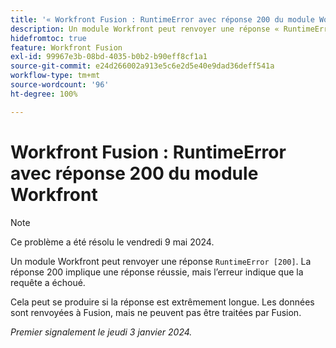 ```yaml
---
title: '« Workfront Fusion : RuntimeError avec réponse 200 du module Workfront »'
description: Un module Workfront peut renvoyer une réponse « RuntimeError [200] ». La réponse 200 implique une réponse réussie, mais l’erreur indique que la requête a échoué.
hidefromtoc: true
feature: Workfront Fusion
exl-id: 99967e3b-08bd-4035-b0b2-b90eff8cf1a1
source-git-commit: e24d266002a913e5c6e2d5e40e9dad36deff541a
workflow-type: tm+mt
source-wordcount: '96'
ht-degree: 100%

---
```


# Workfront Fusion : RuntimeError avec réponse 200 du module Workfront

>[!NOTE]
>
>Ce problème a été résolu le vendredi 9 mai 2024.

Un module Workfront peut renvoyer une réponse `RuntimeError [200]`. La réponse 200 implique une réponse réussie, mais l’erreur indique que la requête a échoué.

Cela peut se produire si la réponse est extrêmement longue. Les données sont renvoyées à Fusion, mais ne peuvent pas être traitées par Fusion.

_Premier signalement le jeudi 3 janvier 2024._
